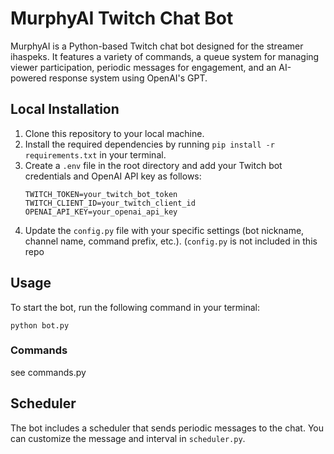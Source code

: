# MurphyAI Twitch Chat Bot

MurphyAI is a Python-based Twitch chat bot designed for the streamer ihaspeks. It features a variety of commands, a queue system for managing viewer participation, periodic messages for engagement, and an AI-powered response system using OpenAI's GPT.

## Local Installation

1. Clone this repository to your local machine.
2. Install the required dependencies by running `pip install -r requirements.txt` in your terminal.
3. Create a `.env` file in the root directory and add your Twitch bot credentials and OpenAI API key as follows:
    ```
    TWITCH_TOKEN=your_twitch_bot_token
    TWITCH_CLIENT_ID=your_twitch_client_id
    OPENAI_API_KEY=your_openai_api_key
    ```
4. Update the `config.py` file with your specific settings (bot nickname, channel name, command prefix, etc.). (`config.py` is not included in this repo

## Usage

To start the bot, run the following command in your terminal:

```
python bot.py
```

### Commands

see commands.py

## Scheduler

The bot includes a scheduler that sends periodic messages to the chat. You can customize the message and interval in `scheduler.py`.
